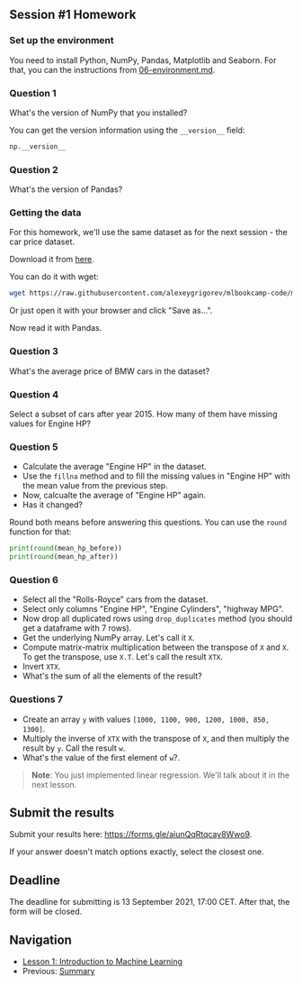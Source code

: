 ## Session #1 Homework

### Set up the environment

You need to install Python, NumPy, Pandas, Matplotlib and Seaborn. For that, you can the instructions from [06-environment.md](06-environment.md).

### Question 1

What's the version of NumPy that you installed? 

You can get the version information using the `__version__` field:

```python
np.__version__
```

### Question 2

What's the version of Pandas? 


### Getting the data 

For this homework, we'll use the same dataset as for the next session - the car price dataset.

Download it from [here](https://raw.githubusercontent.com/alexeygrigorev/mlbookcamp-code/master/chapter-02-car-price/data.csv).

You can do it with wget:

```bash
wget https://raw.githubusercontent.com/alexeygrigorev/mlbookcamp-code/master/chapter-02-car-price/data.csv
```

Or just open it with your browser and click "Save as...".

Now read it with Pandas. 


### Question 3

What's the average price of BMW cars in the dataset?


### Question 4

Select a subset of cars after year 2015. How many of them have missing values for Engine HP?


### Question 5

* Calculate the average "Engine HP" in the dataset. 
* Use the `fillna` method and to fill the missing values in "Engine HP" with the mean value from the previous step. 
* Now, calcualte the average of "Engine HP" again.
* Has it changed? 

Round both means before answering this questions. You can use the `round` function for that:

```python
print(round(mean_hp_before))
print(round(mean_hp_after))
```


### Question 6

* Select all the "Rolls-Royce" cars from the dataset.
* Select only columns "Engine HP", "Engine Cylinders", "highway MPG".
* Now drop all duplicated rows using `drop_duplicates` method (you should get a dataframe with 7 rows).
* Get the underlying NumPy array. Let's call it `X`.
* Compute matrix-matrix multiplication between the transpose of `X` and `X`. To get the transpose, use `X.T`. Let's call the result `XTX`.
* Invert `XTX`.
* What's the sum of all the elements of the result?


### Questions 7 

* Create an array `y` with values `[1000, 1100, 900, 1200, 1000, 850, 1300]`.
* Multiply the inverse of `XTX` with the transpose of `X`, and then multiply the result by `y`. Call the result `w`.
* What's the value of the first element of `w`?.

> **Note**: You just implemented linear regression. We'll talk about it in the next lesson.


## Submit the results

Submit your results here: https://forms.gle/aiunQqRtqcay8Wwo9.

If your answer doesn't match options exactly, select the closest one.


## Deadline

The deadline for submitting is 13 September 2021, 17:00 CET. After that, the form will be closed.


## Navigation

* [Lesson 1: Introduction to Machine Learning](../)
* Previous: [Summary](10-summary.md)

